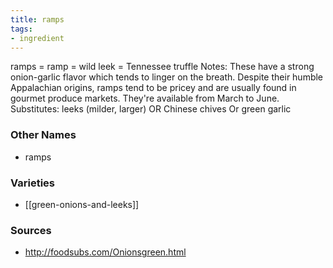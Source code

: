 ```yaml
---
title: ramps
tags:
- ingredient
---
```

ramps = ramp = wild leek = Tennessee truffle Notes: These have a strong onion-garlic flavor which tends to linger on the breath. Despite their humble Appalachian origins, ramps tend to be pricey and are usually found in gourmet produce markets. They're available from March to June. Substitutes: leeks (milder, larger) OR Chinese chives Or green garlic

### Other Names

* ramps

### Varieties

* [[green-onions-and-leeks]]

### Sources
* http://foodsubs.com/Onionsgreen.html
